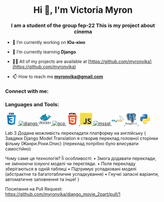 <h1 align="center">Hi 👋, I'm Victoria Myron</h1>
<h3 align="center">I am a student of the group fep-22 This is my project about cinema</h3>

- 🔭 I’m currently working on **Юа-кіно**

- 🌱 I’m currently learning **Django**

- 👨‍💻 All of my projects are available at [https://github.com/myronvika](https://github.com/myronvika)

- 📫 How to reach me **myronvika@gmail.com**

<h3 align="left">Connect with me:</h3>
<p align="left">
</p>

<h3 align="left">Languages and Tools:</h3>
<p align="left"> <a href="https://www.w3schools.com/css/" target="_blank" rel="noreferrer"> <img src="https://raw.githubusercontent.com/devicons/devicon/master/icons/css3/css3-original-wordmark.svg" alt="css3" width="40" height="40"/> </a> <a href="https://www.djangoproject.com/" target="_blank" rel="noreferrer"> <img src="https://cdn.worldvectorlogo.com/logos/django.svg" alt="django" width="40" height="40"/> </a> <a href="https://www.docker.com/" target="_blank" rel="noreferrer"> <img src="https://raw.githubusercontent.com/devicons/devicon/master/icons/docker/docker-original-wordmark.svg" alt="docker" width="40" height="40"/> </a> <a href="https://cloud.google.com" target="_blank" rel="noreferrer"> <img src="https://www.vectorlogo.zone/logos/google_cloud/google_cloud-icon.svg" alt="gcp" width="40" height="40"/> </a> <a href="https://www.w3.org/html/" target="_blank" rel="noreferrer"> <img src="https://raw.githubusercontent.com/devicons/devicon/master/icons/html5/html5-original-wordmark.svg" alt="html5" width="40" height="40"/> </a> <a href="https://developer.mozilla.org/en-US/docs/Web/JavaScript" target="_blank" rel="noreferrer"> <img src="https://raw.githubusercontent.com/devicons/devicon/master/icons/javascript/javascript-original.svg" alt="javascript" width="40" height="40"/> </a> <a href="https://www.microsoft.com/en-us/sql-server" target="_blank" rel="noreferrer"> <img src="https://www.svgrepo.com/show/303229/microsoft-sql-server-logo.svg" alt="mssql" width="40" height="40"/> </a> <a href="https://www.mysql.com/" target="_blank" rel="noreferrer"> <img src="https://raw.githubusercontent.com/devicons/devicon/master/icons/mysql/mysql-original-wordmark.svg" alt="mysql" width="40" height="40"/> </a> <a href="https://www.postgresql.org" target="_blank" rel="noreferrer"> <img src="https://raw.githubusercontent.com/devicons/devicon/master/icons/postgresql/postgresql-original-wordmark.svg" alt="postgresql" width="40" height="40"/> </a> <a href="https://www.python.org" target="_blank" rel="noreferrer"> <img src="https://raw.githubusercontent.com/devicons/devicon/master/icons/python/python-original.svg" alt="python" width="40" height="40"/> </a> </p>
Lab 3
Додана можливість перекладати платформу на англійську
{
Завдяки Django Model Translation  я створив переклад головної сторінки фільму (Жанри.Роки.Опис)
(переклад потрібно було вписувати самостійно)

Чому саме ця технологія? 
Її особливості: 
• Змога додавати переклади, не змінюючи існуючі моделі чи перегляди.
• Поля перекладу зберігаються в одній таблиці 
• Підтримує успадковані моделі (абстрактне та багатотабличне успадкування)
• Гнучкі запасні варіанти, автоматичне заповнення та інше!
}

Посилання на Pull Request: https://github.com/myronvika/django_movie_2part/pull/1
